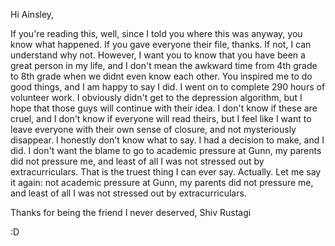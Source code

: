 Hi Ainsley, 

If you're reading this, well, since I told you where this was anyway, you know what happened. If you gave everyone their file, thanks. If not, I can understand why not. However, I want you to know that you have been a great person in my life, and I don't mean the awkward time from 4th grade to 8th grade when we didnt even know each other. You inspired me to do good things, and I am happy to say I did. I went on to complete 290 hours of volunteer work. I obviously didn't get to the depression algorithm, but I hope that those guys will continue with their idea. I don't know if these are cruel, and I don't know if everyone will read theirs, but I feel like I want to leave everyone with their own sense of closure, and not mysteriously disappear. I honestly don't know what to say. I had a decision to make, and I did. I don't want the blame to go to academic pressure at Gunn, my parents did not pressure me, and least of all I was not stressed out by extracurriculars. That is the truest thing I can ever say. Actually. Let me say it again: not academic pressure at Gunn, my parents did not pressure me, and least of all I was not stressed out by extracurriculars.

Thanks for being the friend I never deserved,
Shiv Rustagi

:D